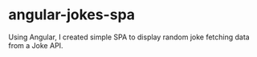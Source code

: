 # angular-jokes-spa
Using Angular, I created simple SPA to display random joke fetching data from a Joke API.
